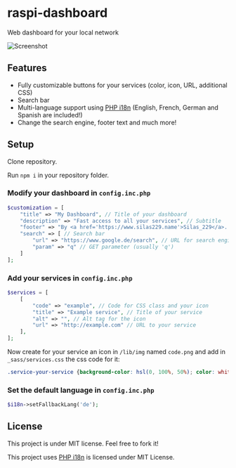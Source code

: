 # raspi-dashboard
Web dashboard for your local network

![Screenshot](../raw/master/screenshot.png)

## Features
* Fully customizable buttons for your services (color, icon, URL, additional CSS)
* Search bar
* Multi-language support using [PHP i18n](https://github.com/Philipp15b/php-i18n) (English, French, German and Spanish are included!)
* Change the search engine, footer text and much more!

## Setup
Clone repository.

Run `npm i` in your repository folder.
### Modify your dashboard in `config.inc.php`
```php
$customization = [
	"title" => "My Dashboard", // Title of your dashboard
	"description" => "Fast access to all your services", // Subtitle
	"footer" => "By <a href='https://www.silas229.name'>Silas_229</a>. Check out <a href='https://github.com/silas229/raspi-dasboard'>raspi-dashboard on Github</a>!", // Text in footer
	"search" => [ // Search bar
		"url" => "https://www.google.de/search", // URL for search engine
		"param" => "q" // GET parameter (usually 'q')
	]
];
```
### Add your services in `config.inc.php`
```php
$services = [
	[
		"code" => "example", // Code for CSS class and your icon
		"title" => "Example service", // Title of your service
		"alt" => "", // Alt tag for the icon
		"url" => "http://example.com" // URL to your service
	],
];
```
Now create for your service an icon in `/lib/img` named `code.png` and add in `_sass/services.css` the css code for it:
```css
.service-your-service {background-color: hsl(0, 100%, 50%); color: white;}
```
### Set the default language in `config.inc.php`
```php
$i18n->setFallbackLang('de');
```
## License
This project is under MIT license. Feel free to fork it!

This project uses [PHP i18n](https://github.com/Philipp15b/php-i18n) is licensed under MIT License.